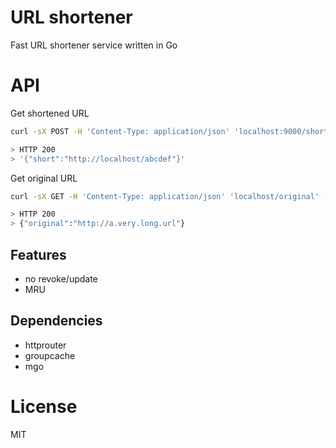 # URL shortener

Fast URL shortener service written in Go

# API

Get shortened URL

```bash
curl -sX POST -H 'Content-Type: application/json' 'localhost:9000/shorten' -d '{"url":"https://sickyoon.com"}'

> HTTP 200
> '{"short":"http://localhost/abcdef"}'
```

Get original URL

```bash
curl -sX GET -H 'Content-Type: application/json' 'localhost/original' -d '{"short":"http://localhost/abcdef"}'

> HTTP 200
> {"original":"http://a.very.long.url"}
```

## Features

* no revoke/update
* MRU

## Dependencies

* httprouter
* groupcache
* mgo

# License

MIT

